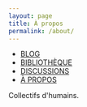 ```yaml
---
layout: page
title: À propos
permalink: /about/
---
```


<nav>
  <ul class="menu">
      <li class="menu-item">
        <a href="/">BLOG</a>
      </li>
      <li class="menu-item">
        <a href="/textes/index.html">BIBLIOTHÈQUE</a>
      </li>
      <li class="menu-item">
        <a href="http://community.spirit-project.com/">DISCUSSIONS</a>
      </li>
      <li class="menu-item menu-item__active">
        <a href="/about">À PROPOS</a>
      </li>
  </ul>
</nav>

<div>
  Collectifs d'humains. 
</div>


